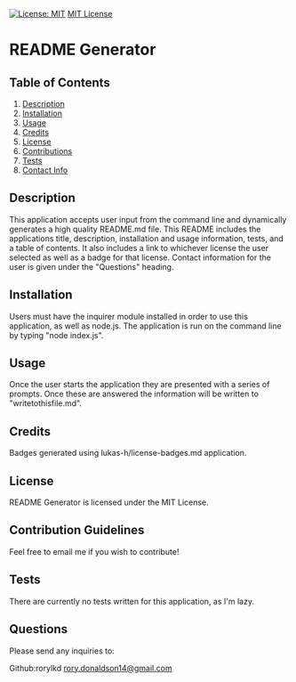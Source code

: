 [![License: MIT](https://img.shields.io/badge/License-MIT-yellow.svg)](https://opensource.org/licenses/MIT)
[MIT License](https://choosealicense.com/licenses/mit/)

# README Generator

## Table of Contents
1. [Description](#description)
2. [Installation](#installation)
3. [Usage](#usage)
4. [Credits](#credits)
5. [License](#license)
6. [Contributions](#contributions)
7. [Tests](#tests)
8. [Contact Info](#contact)

  
## Description <a name="description"><a/>

This application accepts user input from the command line and dynamically generates a high quality README.md file. This README includes the applications title, description, installation and usage information, tests, and a table of contents. It also includes a link to whichever license the user selected as well as a badge for that license. Contact information for the user is given under the "Questions" heading. 

## Installation <a name="installation"><a/>

Users must have the inquirer module installed in order to use this application, as well as node.js. The application is run on the command line by typing "node index.js".

## Usage <a name="usage"><a/>

Once the user starts the application they are presented with a series of prompts. Once these are answered the information will be written to "writetothisfile.md".

## Credits <a name="credits"><a/>

Badges generated using lukas-h/license-badges.md application.

## License <a name="license"><a/>

README Generator is licensed under the MIT License.

## Contribution Guidelines <a name="contributions"><a/>

Feel free to email me if you wish to contribute!

## Tests <a name="tests"><a/>

There are currently no tests written for this application, as I'm lazy.

## Questions <a name="contact"><a/>

Please send any inquiries to:

Github:rorylkd
rory.donaldson14@gmail.com
    